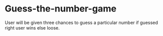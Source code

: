 # Guess-the-number-game
User will be given three chances to guess a particular number if guessed right user wins else loose.

